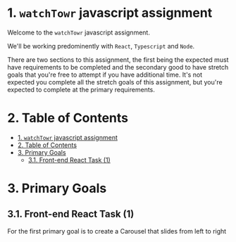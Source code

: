 # 1. `watchTowr` javascript assignment

Welcome to the `watchTowr` javascript assignment. 

We'll be working predominently with `React`, `Typescript` and `Node`. 

There are two sections to this assignment, the first being the expected must have requirements to be completed and the secondary good to have stretch goals that you're free to attempt if you have additional time. It's not expected you complete all the stretch goals of this assignment, but you're expected to complete at the primary requirements. 

# 2. Table of Contents

- [1. `watchTowr` javascript assignment](#1-watchtowr-javascript-assignment)
- [2. Table of Contents](#2-table-of-contents)
- [3. Primary Goals](#3-primary-goals)
  - [3.1. Front-end React Task (1)](#31-front-end-react-task-1)

# 3. Primary Goals

## 3.1. Front-end React Task (1)

For the first primary goal is to create a Carousel that slides from left to right